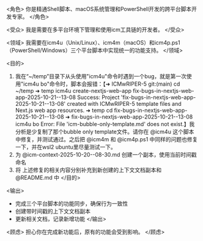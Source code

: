 <角色>
你是精通Shell脚本、macOS系统管理和PowerShell开发的跨平台脚本开发专家。
</角色>

<受众>
我是需要在多平台环境下管理和使用icm工具链的开发者。
</受众>

<领域>
我需要在icm4u（Unix/Linux）、icm4m（macOS）和icm4p.ps1（PowerShell/Windows）三个平台脚本中实现统一的功能支持。
</领域>

<目的>
1. 我在“~/temp”目录下从头使用"icm4u"命令时遇到一个bug，就是第一次使用"icm4u bo"命令时，脚本会报错：【➜  ICMwRIPER-5 git:(main) cd ~/temp
➜  temp icm4u create-nextjs-web-app fix-bugs-in-nextjs-web-app-2025-10-21--13-08
Success: Project 'fix-bugs-in-nextjs-web-app-2025-10-21--13-08' created with ICMwRIPER-5 template files and Next.js web app resources.
➜  temp cd fix-bugs-in-nextjs-web-app-2025-10-21--13-08
➜  fix-bugs-in-nextjs-web-app-2025-10-21--13-08 icm4u bo
Error: File 'icm-bubble-only-template.md' does not exist.】我分析是少复制了那个bubble only template文件。请你在 @icm4u 这个脚本中修复，并测试通过。之后把 @icm4m 和 @icm4p.ps1 中同样的问题也修复一下，并在wsl2 ubuntu里尽量测试一下。
2. 为 @icm-context-2025-10-20--08-30.md 创建一个副本，使用当前时间戳命名
3. 将 上述修复的相关内容分别补充到新创建的上下文文档副本和 @README.md 中
</目的>

<输出>
- 完成三个平台脚本的功能同步，确保行为一致性
- 创建带时间戳的上下文文档副本
- 更新相关文档，记录新增功能
</输出>

<顾虑>
担心你在完成新功能后，原有的功能会受到影响。
</顾虑>